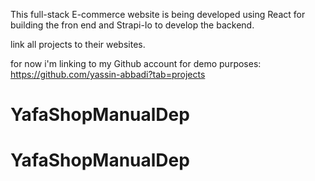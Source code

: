 This full-stack E-commerce website is being developed using React for building the fron end and Strapi-Io to develop the backend. 

link all projects to their websites. 

for now i'm linking to my Github account for demo purposes: https://github.com/yassin-abbadi?tab=projects
# YafaShopManualDep
# YafaShopManualDep
